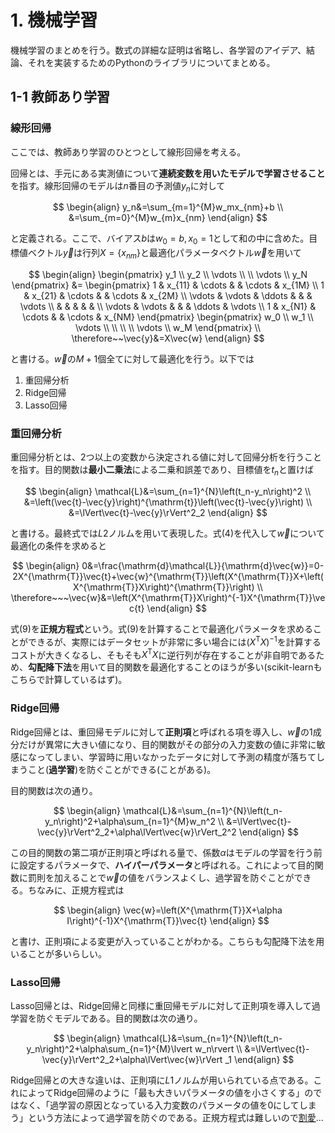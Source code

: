 # 1. 機械学習

機械学習のまとめを行う。数式の詳細な証明は省略し、各学習のアイデア、結論、それを実装するためのPythonのライブラリについてまとめる。

## 1-1 教師あり学習

### **線形回帰**

ここでは、教師あり学習のひとつとして線形回帰を考える。

回帰とは、手元にある実測値について**連続変数を用いたモデルで学習させること**を指す。線形回帰のモデルは$n$番目の予測値$y_n$に対して

$$
\begin{align}
y_n&=\sum_{m=1}^{M}w_mx_{nm}+b \\
&=\sum_{m=0}^{M}w_{m}x_{nm}
\end{align}
$$

と定義される。ここで、バイアス$b$は$w_0=b,x_0=1$として和の中に含めた。目標値ベクトル$\vec{y}$は行列$X=\{x_{nm}\}$と最適化パラメータベクトル$\vec{w}$を用いて

$$
\begin{align}
    \begin{pmatrix}
        y_1 \\ y_2 \\ \vdots \\ \\ \vdots \\ y_N
    \end{pmatrix}
    &=
    \begin{pmatrix}
        1 & x_{11} & \cdots & & \cdots & x_{1M} \\
        1 & x_{21} & \cdots & & \cdots & x_{2M} \\
        \vdots & \vdots & \ddots & &        & \vdots \\
                &        &        & &        &        \\
        \vdots & \vdots &        & & \ddots & \vdots \\
        1 & x_{N1} & \cdots & & \cdots & x_{NM}
    \end{pmatrix}
    \begin{pmatrix}
        w_0 \\ w_1 \\ \vdots \\ \\ \\ \\ \vdots \\ w_M
    \end{pmatrix} \\
    \therefore~~\vec{y}&=X\vec{w}
\end{align}
$$

と書ける。$\vec{w}$の$M+1$個全てに対して最適化を行う。以下では

1. 重回帰分析
2. Ridge回帰
3. Lasso回帰

### 重回帰分析

重回帰分析とは、2つ以上の変数から決定される値に対して回帰分析を行うことを指す。目的関数は**最小二乗法**による二乗和誤差であり、目標値を$t_n$と置けば

$$
\begin{align}
    \mathcal{L}&=\sum_{n=1}^{N}\left(t_n-y_n\right)^2 \\
    &=\left(\vec{t}-\vec{y}\right)^{\mathrm{t}}\left(\vec{t}-\vec{y}\right) \\
    &=\lVert\vec{t}-\vec{y}\rVert^2_2
\end{align}
$$

と書ける。最終式では$L2$ノルムを用いて表現した。式(4)を代入して$\vec{w}$について最適化の条件を求めると

$$
\begin{align}
    0&=\frac{\mathrm{d}\mathcal{L}}{\mathrm{d}\vec{w}}=0-2X^{\mathrm{T}}\vec{t}+\vec{w}^{\mathrm{T}}\left(X^{\mathrm{T}}X+\left(X^{\mathrm{T}}X\right)^{\mathrm{T}}\right) \\
    \therefore~~~\vec{w}&=\left(X^{\mathrm{T}}X\right)^{-1}X^{\mathrm{T}}\vec{t}
\end{align}
$$

式(9)を**正規方程式**という。式(9)を計算することで最適化パラメータを求めることができるが、実際にはデータセットが非常に多い場合には$\left(X^{\mathrm{T}}X\right)^{-1}$を計算するコストが大きくなるし、そもそも$X^{\mathrm{T}}X$に逆行列が存在することが非自明であるため、**勾配降下法**を用いて目的関数を最適化することのほうが多い(scikit-learnもこちらで計算しているはず)。

### Ridge回帰

Ridge回帰とは、重回帰モデルに対して**正則項**と呼ばれる項を導入し、$\vec{w}$の1成分だけが異常に大きい値になり、目的関数がその部分の入力変数の値に非常に敏感になってしまい、学習時に用いなかったデータに対して予測の精度が落ちてしまうこと(**過学習**)を防ぐことができる(ことがある)。

目的関数は次の通り。

$$
\begin{align}
    \mathcal{L}&=\sum_{n=1}^{N}\left(t_n-y_n\right)^2+\alpha\sum_{n=1}^{M}w_n^2 \\
    &=\lVert\vec{t}-\vec{y}\rVert^2_2+\alpha\lVert\vec{w}\rVert_2^2
\end{align}
$$

この目的関数の第二項が正則項と呼ばれる量で、係数$\alpha$はモデルの学習を行う前に設定するパラメータで、**ハイパーパラメータ**と呼ばれる。これによって目的関数に罰則を加えることで$\vec{w}$の値をバランスよくし、過学習を防ぐことができる。ちなみに、正規方程式は

$$
\begin{align}
    \vec{w}=\left(X^{\mathrm{T}}X+\alpha I\right)^{-1}X^{\mathrm{T}}\vec{t}
\end{align}
$$

と書け、正則項による変更が入っていることがわかる。こちらも勾配降下法を用いることが多いらしい。

### Lasso回帰

Lasso回帰とは、Ridge回帰と同様に重回帰モデルに対して正則項を導入して過学習を防ぐモデルである。目的関数は次の通り。

$$
\begin{align}
    \mathcal{L}&=\sum_{n=1}^{N}\left(t_n-y_n\right)^2+\alpha\sum_{n=1}^{M}\lvert w_n\rvert \\
    &=\lVert\vec{t}-\vec{y}\rVert^2_2+\alpha\lVert\vec{w}\rVert _1
\end{align}
$$

Ridge回帰との大きな違いは、正則項に$L1$ノルムが用いられている点である。これによってRidge回帰のように「最も大きいパラメータの値を小さくする」のではなく、「過学習の原因となっている入力変数のパラメータの値を0にしてしまう」という方法によって過学習を防ぐのである。正規方程式は難しいので[割愛](https://qiita.com/torahirod/items/a79e255171709c777c3a)...
